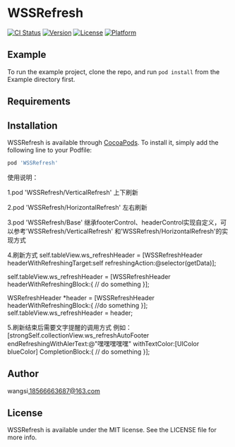 # WSSRefresh

[![CI Status](https://img.shields.io/travis/18566663687@163.com/WSSRefresh.svg?style=flat)](https://travis-ci.org/18566663687@163.com/WSSRefresh)
[![Version](https://img.shields.io/cocoapods/v/WSSRefresh.svg?style=flat)](https://cocoapods.org/pods/WSSRefresh)
[![License](https://img.shields.io/cocoapods/l/WSSRefresh.svg?style=flat)](https://cocoapods.org/pods/WSSRefresh)
[![Platform](https://img.shields.io/cocoapods/p/WSSRefresh.svg?style=flat)](https://cocoapods.org/pods/WSSRefresh)

## Example

To run the example project, clone the repo, and run `pod install` from the Example directory first.

## Requirements

## Installation

WSSRefresh is available through [CocoaPods](https://cocoapods.org). To install
it, simply add the following line to your Podfile:

```ruby
pod 'WSSRefresh'
```

使用说明：

1.pod  'WSSRefresh/VerticalRefresh'  上下刷新 

2.pod 'WSSRefresh/HorizontalRefresh' 左右刷新

3.pod 'WSSRefresh/Base' 继承footerControl、headerControl实现自定义，可以参考'WSSRefresh/VerticalRefresh' 和'WSSRefresh/HorizontalRefresh'的实现方式

4.刷新方式
self.tableView.ws_refreshHeader = [WSSRefreshHeader headerWithRefreshingTarget:self refreshingAction:@selector(getData)];

self.tableView.ws_refreshHeader = [WSSRefreshHeader headerWithRefreshingBlock:{
// do something
}];

WSRefreshHeader *header = [WSSRefreshHeader headerWithRefreshingBlock:{
//do something
}];
self.tableView.ws_refreshHeader = header;

5.刷新结束后需要文字提醒的调用方式 例如：
[strongSelf.collectionView.ws_refreshAutoFooter endRefreshingWithAlerText:@"嘿嘿嘿嘿嘿" withTextColor:[UIColor blueColor] CompletionBlock:{
// do something
}];


## Author

wangsi,18566663687@163.com

## License

WSSRefresh is available under the MIT license. See the LICENSE file for more info.
